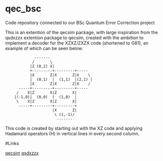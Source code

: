 # qec_bsc
Code repository connected to our BSc Quantum Error Correction project


This is an extention of the qecsim package, with large inspiration from 
the qsdxzzx extention package to qecsim, created with the ambition to 
implement a decoder for the XZXZ/ZXZX code (shortened to G81), an example 
of which can be seen below: 


                 -------
                /       \
               |Z (0,2) X|
               +---------+---------+-----
               |X       Z|X       Z|X    \
               |  (0,1)  |  (1,1)  |(2,1) |
               |X       Z|X       Z|X    /
          -----+---------+---------+-----
         /    X|Z       X|Z       X|
        |(-1,0)|  (0,0)  |  (1,0)  |
         \    X|Z       X|Z       X|
          -----+---------+---------+
                         |X       Z|
                          \ (1,-1)/
                           -------



This code is created by starting out with the XZ code and applying 
Hadamard operators (H) in vertical lines in every second column. 


#Links 

[qecsim](https://github.com/qecsim)
[qsdxzzx](https://bitbucket.org/qecsim/qsdxzzx/src/master/)

